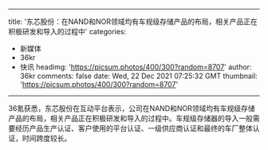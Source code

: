 
---
title: '东芯股份：在NAND和NOR领域均有车规级存储产品的布局，相关产品正在积极研发和导入的过程中'
categories: 
 - 新媒体
 - 36kr
 - 快讯
headimg: 'https://picsum.photos/400/300?random=8707'
author: 36kr
comments: false
date: Wed, 22 Dec 2021 07:25:32 GMT
thumbnail: 'https://picsum.photos/400/300?random=8707'
---

<div>   
36氪获悉，东芯股份在互动平台表示，公司在NAND和NOR领域均有车规级存储产品的布局，相关产品正在积极研发和导入的过程中。车规级存储器的导入一般需要经历产品生产认证、客户使用的平台认证、一级供应商认证和最终的车厂整体认证，时间跨度较长。  
</div>
            